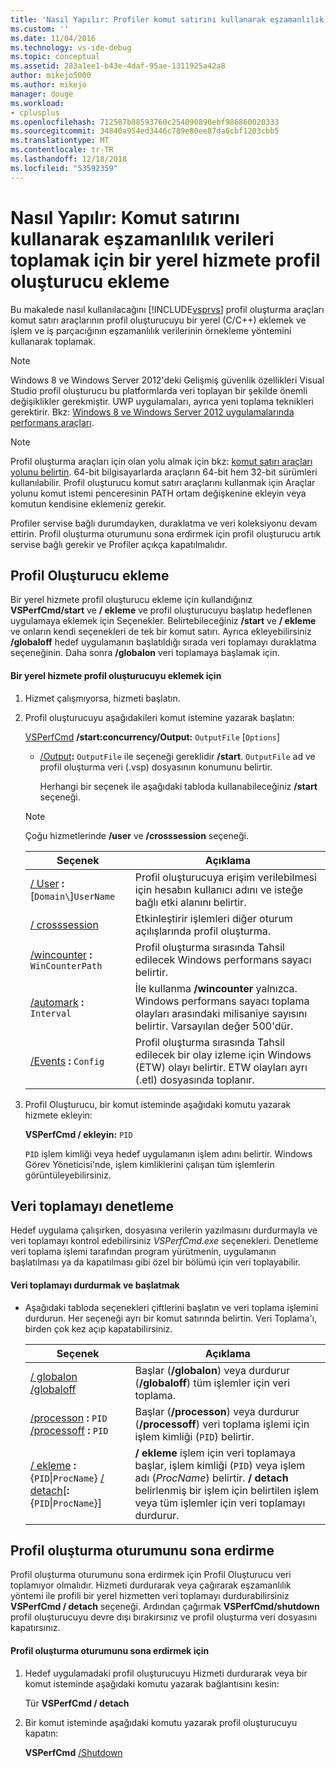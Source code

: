```yaml
---
title: 'Nasıl Yapılır: Profiler komut satırını kullanarak eşzamanlılık verileri toplamak için bir yerel hizmete profil oluşturucu ekleme | Microsoft Docs'
ms.custom: ''
ms.date: 11/04/2016
ms.technology: vs-ide-debug
ms.topic: conceptual
ms.assetid: 283a1ee1-b43e-4daf-95ae-1311925a42a8
author: mikejo5000
ms.author: mikejo
manager: douge
ms.workload:
- cplusplus
ms.openlocfilehash: 712587b88593760c254090890ebf986860020333
ms.sourcegitcommit: 34840a954ed3446c789e80ee87da6cbf1203cbb5
ms.translationtype: MT
ms.contentlocale: tr-TR
ms.lasthandoff: 12/18/2018
ms.locfileid: "53592359"
---
```

# <a name="how-to-attach-the-profiler-to-a-native-service-to-collect-concurrency-data-by-using-the-command-line"></a>Nasıl Yapılır: Komut satırını kullanarak eşzamanlılık verileri toplamak için bir yerel hizmete profil oluşturucu ekleme
Bu makalede nasıl kullanılacağını [!INCLUDE[vsprvs](../code-quality/includes/vsprvs_md.md)] profil oluşturma araçları komut satırı araçlarının profil oluşturucuyu bir yerel (C/C++) eklemek ve işlem ve iş parçacığının eşzamanlılık verilerinin örnekleme yöntemini kullanarak toplamak.  

> [!NOTE]
>  Windows 8 ve Windows Server 2012'deki Gelişmiş güvenlik özellikleri Visual Studio profil oluşturucu bu platformlarda veri toplayan bir şekilde önemli değişiklikler gerekmiştir. UWP uygulamaları, ayrıca yeni toplama teknikleri gerektirir. Bkz: [Windows 8 ve Windows Server 2012 uygulamalarında performans araçları](../profiling/performance-tools-on-windows-8-and-windows-server-2012-applications.md).  

> [!NOTE]
>  Profil oluşturma araçları için olan yolu almak için bkz: [komut satırı araçları yolunu belirtin](../profiling/specifying-the-path-to-profiling-tools-command-line-tools.md). 64-bit bilgisayarlarda araçların 64-bit hem 32-bit sürümleri kullanılabilir. Profil oluşturucu komut satırı araçlarını kullanmak için Araçlar yolunu komut istemi penceresinin PATH ortam değişkenine ekleyin veya komutun kendisine eklemeniz gerekir.  

 Profiler servise bağlı durumdayken, duraklatma ve veri koleksiyonu devam ettirin. Profil oluşturma oturumunu sona erdirmek için profil oluşturucu artık servise bağlı gerekir ve Profiler açıkça kapatılmalıdır.  

## <a name="attach-the-profiler"></a>Profil Oluşturucu ekleme  
 Bir yerel hizmete profil oluşturucu ekleme için kullandığınız **VSPerfCmd/start** ve **/ ekleme** ve profil oluşturucuyu başlatıp hedeflenen uygulamaya eklemek için Seçenekler. Belirtebileceğiniz **/start** ve **/ ekleme** ve onların kendi seçenekleri de tek bir komut satırı. Ayrıca ekleyebilirsiniz **/globaloff** hedef uygulamanın başlatıldığı sırada veri toplamayı duraklatma seçeneğinin. Daha sonra **/globalon** veri toplamaya başlamak için.  

#### <a name="to-attach-the-profiler-to-a-native-service"></a>Bir yerel hizmete profil oluşturucuyu eklemek için  

1. Hizmet çalışmıyorsa, hizmeti başlatın.  

2. Profil oluşturucuyu aşağıdakileri komut istemine yazarak başlatın:  

    [VSPerfCmd](../profiling/vsperfcmd.md) **/start:concurrency/Output:** `OutputFile` [`Options`]  

   - [/Output](../profiling/output.md)**:** `OutputFile` ile seçeneği gereklidir **/start**. `OutputFile` ad ve profil oluşturma veri (.vsp) dosyasının konumunu belirtir.  

     Herhangi bir seçenek ile aşağıdaki tabloda kullanabileceğiniz **/start** seçeneği.  

   > [!NOTE]
   >  Çoğu hizmetlerinde **/user** ve **/crosssession** seçeneği.  

   | Seçenek | Açıklama |
   | - | - |
   | [/ User](../profiling/user-vsperfcmd.md) **:**[`Domain\`]`UserName` | Profil oluşturucuya erişim verilebilmesi için hesabın kullanıcı adını ve isteğe bağlı etki alanını belirtir. |
   | [/ crosssession](../profiling/crosssession.md) | Etkinleştirir işlemleri diğer oturum açılışlarında profil oluşturma. |
   | [/wincounter](../profiling/wincounter.md) **:** `WinCounterPath` | Profil oluşturma sırasında Tahsil edilecek Windows performans sayacı belirtir. |
   | [/automark](../profiling/automark.md) **:** `Interval` | İle kullanma **/wincounter** yalnızca. Windows performans sayacı toplama olayları arasındaki milisaniye sayısını belirtir. Varsayılan değer 500'dür. |
   | [/Events](../profiling/events-vsperfcmd.md) **:** `Config` | Profil oluşturma sırasında Tahsil edilecek bir olay izleme için Windows (ETW) olayı belirtir. ETW olayları ayrı (.etl) dosyasında toplanır. |


3. Profil Oluşturucu, bir komut isteminde aşağıdaki komutu yazarak hizmete ekleyin:  

    **VSPerfCmd / ekleyin:** `PID`  

    `PID` işlem kimliği veya hedef uygulamanın işlem adını belirtir. Windows Görev Yöneticisi'nde, işlem kimliklerini çalışan tüm işlemlerin görüntüleyebilirsiniz.  

## <a name="control-data-collection"></a>Veri toplamayı denetleme  
 Hedef uygulama çalışırken, dosyasına verilerin yazılmasını durdurmayla ve veri toplamayı kontrol edebilirsiniz *VSPerfCmd.exe* seçenekleri. Denetleme veri toplama işlemi tarafından program yürütmenin, uygulamanın başlatılması ya da kapatılması gibi özel bir bölümü için veri toplayabilir.  

#### <a name="to-start-and-stop-data-collection"></a>Veri toplamayı durdurmak ve başlatmak  

-   Aşağıdaki tabloda seçenekleri çiftlerini başlatın ve veri toplama işlemini durdurun. Her seçeneği ayrı bir komut satırında belirtin. Veri Toplama'ı, birden çok kez açıp kapatabilirsiniz.  

    |Seçenek|Açıklama|  
    |------------|-----------------|  
    |[/ globalon /globaloff](../profiling/globalon-and-globaloff.md)|Başlar (**/globalon**) veya durdurur (**/globaloff**) tüm işlemler için veri toplama.|  
    |[/processon](../profiling/processon-and-processoff.md) **:** `PID` [/processoff](../profiling/processon-and-processoff.md) **:** `PID`|Başlar (**/processon**) veya durdurur (**/processoff**) veri toplama işlemi için işlem kimliği (`PID`) belirtir.|  
    |[/ ekleme](../profiling/attach.md) **:**{`PID`&#124;`ProcName`} [/ detach](../profiling/detach.md)[**:**{`PID`&#124;`ProcName`}]|**/ ekleme** işlem için veri toplamaya başlar, işlem kimliği (`PID`) veya işlem adı (*ProcName*) belirtir. **/ detach** belirlenmiş bir işlem için belirtilen işlem veya tüm işlemler için veri toplamayı durdurur.|  

## <a name="end-the-profiling-session"></a>Profil oluşturma oturumunu sona erdirme  
 Profil oluşturma oturumunu sona erdirmek için Profil Oluşturucu veri toplamıyor olmalıdır. Hizmeti durdurarak veya çağırarak eşzamanlılık yöntemi ile profili bir yerel hizmetten veri toplamayı durdurabilirsiniz **VSPerfCmd / detach** seçeneği. Ardından çağırmak **VSPerfCmd/shutdown** profil oluşturucuyu devre dışı bırakırsınız ve profil oluşturma veri dosyasını kapatırsınız.  

#### <a name="to-end-a-profiling-session"></a>Profil oluşturma oturumunu sona erdirmek için  

1.  Hedef uygulamadaki profil oluşturucuyu Hizmeti durdurarak veya bir komut isteminde aşağıdaki komutu yazarak bağlantısını kesin:  

     Tür **VSPerfCmd / detach**  

2.  Bir komut isteminde aşağıdaki komutu yazarak profil oluşturucuyu kapatın:  

     **VSPerfCmd** [ /Shutdown](../profiling/shutdown.md)